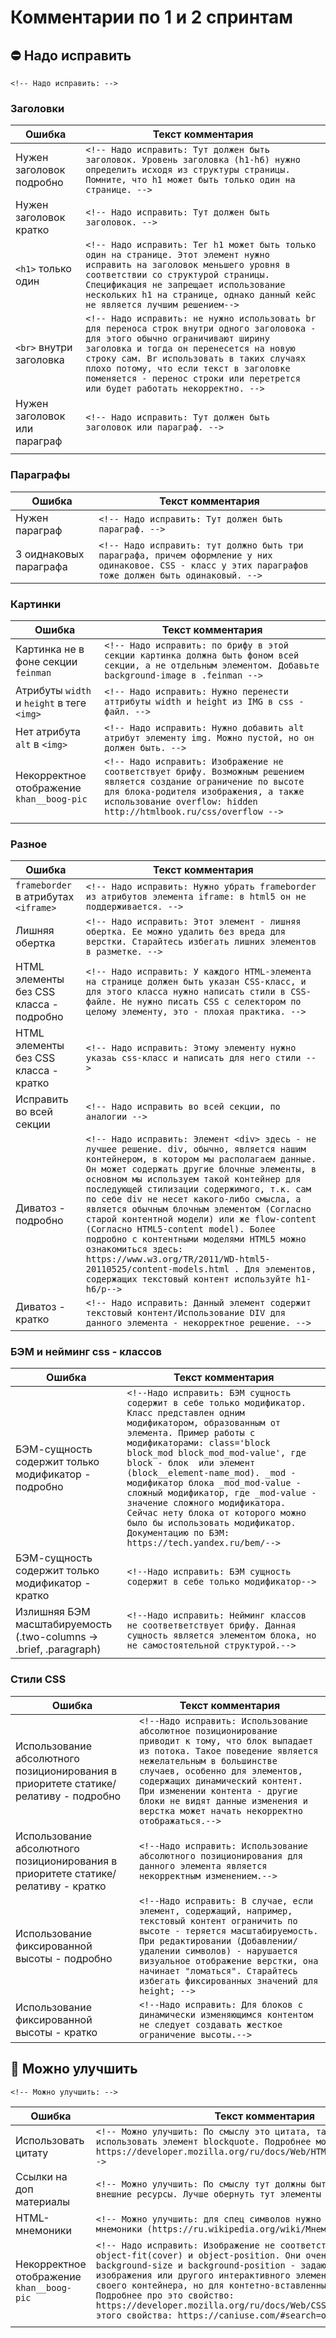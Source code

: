 # Комментарии по 1 и 2 спринтам

## :no_entry: Надо исправить

`<!-- Надо исправить: -->`

### Заголовки

| Ошибка        | Текст комментария|
| ------------- | ------------- |
| Нужен заголовок подробно | `<!-- Надо исправить: Тут должен быть заголовок. Уровень заголовка (h1-h6) нужно определить исходя из структуры страницы. Помните, что h1 может быть только один на странице. -->` |
| Нужен заголовок кратко | `<!-- Надо исправить: Тут должен быть заголовок. -->` |
| `<h1>` только один| `<!-- Надо исправить: Тег h1 может быть только один на странице. Этот элемент нужно исправить на заголовок меньшего уровня в соответствии со структурой страницы. Спецификация не запрещает использование нескольких h1 на странице, однако данный кейс не является лучшим решением-->` |
| `<br>` внутри заголовка | `<!-- Надо исправить: не нужно использовать br для переноса строк внутри одного заголовока - для этого обычно ограничивают ширину заголовка и тогда он перенесется на новую строку сам. Br использовать в таких случаях плохо потому, что если текст в заголовке поменяется - перенос строки или перетрется или будет работать некорректно. -->` |
| Нужен заголовок или параграф | `<!-- Надо исправить: Тут должен быть заголовок или параграф. -->` |
|||

### Параграфы
| Ошибка        | Текст комментария|
| ------------- | ------------- |
| Нужен параграф | `<!-- Надо исправить: Тут должен быть параграф. -->` |
| 3 оиднаковых параграфа | `<!-- Надо исправить: тут должно быть три параграфа, причем оформление у них одинаковое. CSS - класс у этих параграфов тоже должен быть одинаковый. -->` |


### Картинки

| Ошибка        | Текст комментария|
| ------------- | ------------- |
| Картинка не в фоне секции `feinman` | `<!-- Надо исправить: по брифу в этой секции картинка должна быть фоном всей секции, а не отдельным элементом. Добавьте background-image в .feinman -->` |
| Атрибуты `width` и `height` в теге `<img>` | `<!-- Надо исправить: Нужно перенести аттрибуты width и height из IMG в css - файл. -->` |
| Нет атрибута `alt` в `<img>` | `<!-- Надо исправить: Нужно добавить alt атрибут элементу img. Можно пустой, но он должен быть. -->` |
| Некорректное отображение `khan__boog-pic` | `<!-- Надо исправить: Изображение не соответствует брифу. Возможным решением является создание ограничение по высоте для блока-родителя изображения, а также использование overflow: hidden http://htmlbook.ru/css/overflow -->` |
|||

### Разное
| Ошибка        | Текст комментария|
| ------------- | ------------- |
| `frameborder` в атрибутах `<iframe>` | `<!-- Надо исправить: Нужно убрать frameborder из атрибутов элемента iframe: в html5 он не поддерживается. -->` |
| Лишняя обертка | `<!-- Надо исправить: Этот элемент - лишняя обертка. Ее можно удалить без вреда для верстки. Старайтесь избегать лишних элементов в разметке. -->` |
| HTML элементы без CSS класса - подробно | `<!-- Надо исправить: У каждого HTML-элемента на странице должен быть указан CSS-класс, и для этого класса нужно написать стили в CSS-файле. Не нужно писать CSS с селектором по целому элементу, это - плохая практика. -->` |
| HTML элементы без CSS класса - кратко | `<!-- Надо исправить: Этому элементу нужно указаь css-класс и написать для него стили -->` |
| Исправить во всей секции | `<!-- Надо исправить во всей секции, по аналогии -->` |
| Диватоз - подробно | `<!-- Надо исправить: Элемент <div> здесь - не лучшее решение. div, обычно, является нашим контейнером, в котором мы располагаем данные. Он может содержать другие блочные элементы, в основном мы используем такой контейнер для последующей стилизации содержимого, т.к. сам по себе div не несет какого-либо смысла, а является обычным блочным элементом (Согласно старой контентной модели) или же flow-content (Согласно HTML5-content model). Более подробно с контентными моделями HTML5 можно ознакомиться здесь: https://www.w3.org/TR/2011/WD-html5-20110525/content-models.html . Для элементов, содержащих текстовый контент используйте h1-h6/p-->` |
| Диватоз - кратко | `<!-- Надо исправить: Данный элемент содержит текстовый контент/Использование DIV для данного элемента - некорректное решение. -->` |

### БЭМ и нейминг css - классов

| Ошибка        | Текст комментария|
| ------------- | ------------- |
| БЭМ-сущность содержит только модификатор - подробно | `<!--Надо исправить: БЭМ сущность содержит в себе только модификатор. Класс представлен одним модификатором, образованным от элемента. Пример работы с модификаторами: class='block block_mod block_mod_mod-value', где block - блок  или элемент (block__element-name_mod). _mod - модификатор блока _mod_mod-value - сложный модификатор, где _mod-value - значение сложного модификатора. Сейчас нету блока от которого можно было бы использовать модификатор. Документацию по БЭМ: https://tech.yandex.ru/bem/-->` |
| БЭМ-сущность содержит только модификатор - кратко | `<!--Надо исправить: БЭМ сущность содержит в себе только модификатор-->` |
| Излишняя БЭМ масштабируемость (.two-columns -> .brief, .paragraph) | `<!--Надо исправить: Нейминг классов не соответветствует брифу. Данная сущность является элементом блока, но не самостоятельной структурой.-->` |


### Стили CSS

| Ошибка        | Текст комментария|
| ------------- | ------------- |
| Использование абсолютного позиционирования в приоритете статике/релативу - подробно | `<!--Надо исправить: Использование абсолютное позиционирование приводит к тому, что блок выпадает из потока. Такое поведение является нежелательным в большинстве случаев, особенно для элементов, содержащих динамический контент. При изменении контента - другие блоки не видят данные изменения и верстка может начать некорректно отображаться.-->` |
| Использование абсолютного позиционирования в приоритете статике/релативу - кратко | `<!--Надо исправить: Использование абсолютного позиционирования для данного элемента является некорректным изменением.-->` |
| Использование фиксированной высоты - подробно | `<!--Надо исправить: В случае, если элемент, содержащий, например, текстовый контент ограничить по высоте - теряется масштабируемость. При редактировании (Добавлении/удалении символов) - нарушается визуальное отображение верстки, она начинает "ломаться". Старайтесь избегать фиксированных значений для height; -->` |
| Использование фиксированной высоты - кратко | `<!--Надо исправить: Для блоков с динамически изменяющимся контентом не следует создавать жесткое ограничение высоты.-->` |

## :thinking: Можно улучшить
`<!-- Можно улучшить: -->`

| Ошибка        | Текст комментария|
| ------------- | ------------- |
| Использовать цитату | `<!-- Можно улучшить: По смыслу это цитата, так что тут лучше использовать элемент blockquote. Подробнее можно почитать тут: https://developer.mozilla.org/ru/docs/Web/HTML/Element/blockquote-->` |
| Ссылки на доп материалы | `<!-- Можно улучшить: По смыслу тут должны быть ссылки на какие-то внешние ресурсы. Лучше обернуть тут элементы в ссылки. -->` |
| HTML-мнемоники | `<!-- Можно улучшить: для спец символов нужно использовать html - мнемоники (https://ru.wikipedia.org/wiki/Мнемоники_в_HTML) -->` |
| Некорректное отображение `khan__boog-pic` | `<!-- Надо исправить: Изображение не соответствует брифу. Свойство object-fit(cover) и object-position. Они очень похожи на background-size и background-position - задают отношение изображения или другого интерактивного элемента относительно своего контейнера, но для контетно-вставленных изображений. Подробнее про это свойство: https://developer.mozilla.org/ru/docs/Web/CSS/object-fit Поддержка этого свойства: https://caniuse.com/#search=object-fit -->` |
|||

